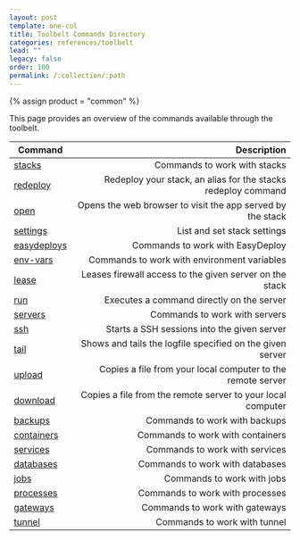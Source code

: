 ```yaml
---
layout: post
template: one-col
title: Toolbelt Commands Directory
categories: references/toolbelt
lead: ""
legacy: false
order: 100
permalink: /:collection/:path
---
```

{% assign product = "common" %}

This page provides an overview of the commands available through the toolbelt.

|Command	|	Description			|
|-----------|----------------------:|
|[stacks]() |	Commands to work with stacks|
|[redeploy]() |	Redeploy your stack, an alias for the stacks redeploy command|
|[open]() |	Opens the web browser to visit the app served by the stack|
|[settings]() |	List and set stack settings|
|[easydeploys]() |	Commands to work with EasyDeploy|
|[env-vars]() |	Commands to work with environment variables|
|[lease]() |	Leases firewall access to the given server on the stack|
|[run]() |	Executes a command directly on the server|
|[servers]() |	Commands to work with servers|
|[ssh]() |	Starts a SSH sessions into the given server|
|[tail]() |	Shows and tails the logfile specified on the given server|
|[upload]() |	Copies a file from your local computer to the remote server|
|[download]() |	Copies a file from the remote server to your local computer|
|[backups]() |	Commands to work with backups|
|[containers]() |	Commands to work with containers|
|[services]() |	Commands to work with services|
|[databases]() |	Commands to work with databases|
|[jobs]() |	Commands to work with jobs|
|[processes]() |	Commands to work with processes|
|[gateways]() |	Commands to work with gateways|
|[tunnel]() |	Commands to work with tunnel|
